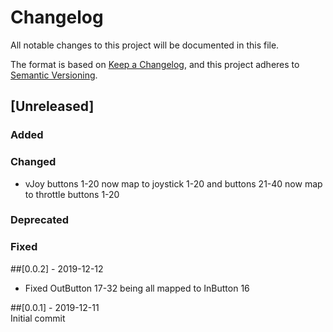 # Changelog
All notable changes to this project will be documented in this file.

The format is based on [Keep a Changelog](https://keepachangelog.com/en/1.0.0/), and this project adheres to [Semantic Versioning](https://semver.org/spec/v2.0.0.html).

## [Unreleased]

### Added
### Changed 
- vJoy buttons 1-20 now map to joystick 1-20 and buttons 21-40 now map to throttle buttons 1-20
### Deprecated
### Fixed

##[0.0.2] - 2019-12-12  
- Fixed OutButton 17-32 being all mapped to InButton 16

##[0.0.1] - 2019-12-11  
Initial commit
